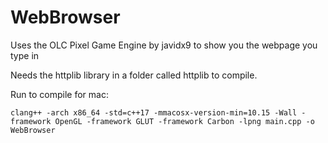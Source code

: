 # WebBrowser
Uses the OLC Pixel Game Engine by javidx9 to show you the webpage you type in

Needs the httplib library in a folder called httplib to compile.

Run to compile for mac:
```
clang++ -arch x86_64 -std=c++17 -mmacosx-version-min=10.15 -Wall -framework OpenGL -framework GLUT -framework Carbon -lpng main.cpp -o WebBrowser
```

